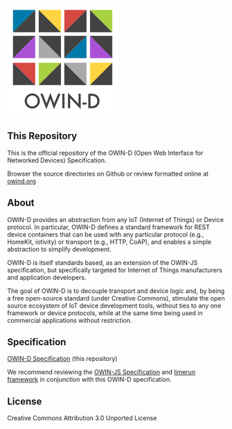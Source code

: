 [![OWIN-D](./owin-d.png)](http://owind.org)

## This Repository

This is the official repository of the OWIN-D (Open Web Interface for Networked Devices) Specification. 

Browser the source directories on Github or review formatted online at [owind.org](http://owind.org)

## About

OWIN-D provides an abstraction from any IoT (Internet of Things) or Device protocol.  In particular, OWIN-D defines a standard framework for REST device containers that can be used with any  particular protocol (e.g., HomeKit, iotivity) or transport (e.g., HTTP, CoAP), and enables a simple abstraction to simplify development.

OWIN-D is itself standards based, as an extension of the OWIN-JS specification, but specifically targeted for Internet of Things manufacturers and application developers.

The goal of OWIN-D is to decouple transport and device logic and, by being a free open-source standard (under Creative Commons), stimulate the open source ecosystem of IoT device development tools, without ties to any one framework or device protocols, while at the same time being used in commercial applications without restriction.

## Specification
[OWIN-D Specification](./Specification.md)  (this repository)

We recommend reviewing the [OWIN-JS Specification](http://owinjs.org) and [limerun framework](http://limerun.com) in conjunction with this OWIN-D specification.

## License
Creative Commons Attribution 3.0 Unported License